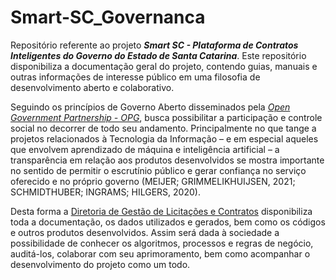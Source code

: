 # Smart-SC_Governanca
 Repositório referente ao projeto ***Smart SC - Plataforma de Contratos Inteligentes do Governo do Estado de Santa Catarina***. Este repositório disponibiliza a documentação geral do projeto, contendo guias, manuais e outras informações de interesse público em uma filosofia de desenvolvimento aberto e colaborativo.

Seguindo os princípios de Governo Aberto disseminados pela [*Open Government Partnership - OPG*](https://www.opengovpartnership.org/), busca possibilitar a participação e controle social no decorrer de todo seu andamento. Principalmente no que tange a projetos relacionados à Tecnologia da Informação – e em especial aqueles que envolvem aprendizado de máquina e inteligência artificial – a transparência em relação aos produtos desenvolvidos se mostra importante no sentido de permitir o escrutínio público e gerar confiança no serviço oferecido e no próprio governo (MEIJER; GRIMMELIKHUIJSEN, 2021; SCHMIDTHUBER; INGRAMS; HILGERS, 2020).

Desta forma a [Diretoria de Gestão de Licitações e Contratos](http://www.sea.sc.gov.br/diretoria-de-gestao-de-licitacoes-e-contratos/) disponibiliza toda a documentação, os dados utilizados e gerados, bem como os códigos e outros produtos desenvolvidos. Assim será dada à sociedade a possibilidade de conhecer os algoritmos, processos e regras de negócio, auditá-los, colaborar com seu aprimoramento, bem como acompanhar o desenvolvimento do projeto como um todo.